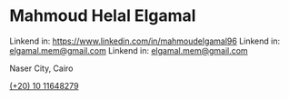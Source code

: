 <h1>Mahmoud Helal Elgamal</h1>
<span>Linkend in: </span> <a href="https://www.linkedin.com/in/mahmoudelgamal96">https://www.linkedin.com/in/mahmoudelgamal96</a>
<span>Linkend in: </span> <a href="mailto:elgamal.mem@gmail.com">elgamal.mem@gmail.com</a>
<span>Linkend in: </span> <a href="mailto:elgamal.mem@gmail.com">elgamal.mem@gmail.com</a>
 <p>Naser City, Cairo</p>
 <a href="tel:+201011648279">(+20) 10 11648279 </a>


